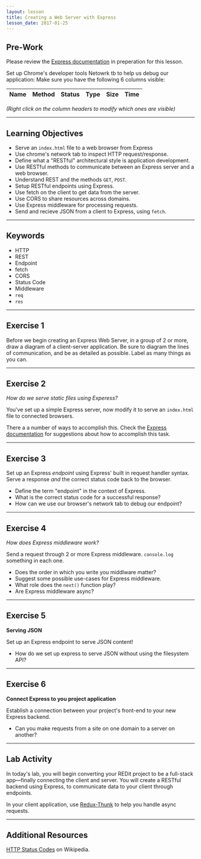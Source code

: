 ```yaml
---
layout: lesson
title: Creating a Web Server with Express
lesson_date: 2017-01-25
---
```


## Pre-Work

Please review the [Express documentation](http://expressjs.com/) in preperation for this lesson.

Set up Chrome's developer tools Netowrk tb to help us debug our application: 
Make sure you have the following 6 columns visible: 

|  Name   |  Method   |  Status   |  Type   |  Size   |  Time   |
|---------|:----------|:----------|:--------|:--------|:--------|

*(Right click on the column headers to modify which ones are visible)*

---

## Learning Objectives

- Serve an `index.html` file to a web browser from Express
- Use chrome's network tab to inspect HTTP request/response.
- Define what a "RESTful" architectural style is application development.
- Use RESTful methods to communicate between an Express server and a web browser.
- Understand REST and the methods `GET`, `POST`.
- Setup RESTful endpoints using Express.
- Use fetch on the client to get data from the server.
- Use CORS to share resources across domains.
- Use Express middleware for processing requests.
- Send and recieve JSON from a client to Express, using `fetch`.

---

## Keywords

- HTTP
- REST
- Endpoint
- fetch
- CORS
- Status Code 
- Middleware 
- `req`
- `res`

---

## Exercise 1

Before we begin creating an Express Web Server, in a group of 2 or more, draw a diagram of a 
client-server application. Be sure to diagram the lines of communication, and be as detailed as possible. Label as 
many things as you can.

---

## Exercise 2

*How do we serve static files using Experess?*

You've set up a simple Express server, now modify it to serve an `index.html` file to connected browsers.

There a a number of ways to accomplish this. Check the [Express documentation](http://expressjs.com/)  for suggestions
about how to accomplish this task.

---

## Exercise 3

Set up an Express *endpoint* using Express' built in request handler syntax.
Serve a response *and* the correct status code back to the browser.

- Define the term "endpoint" in the context of Express.
- What is the correct status code for a successful response?
- How can we use our browser's network tab to debug our endpoint?

---

## Exercise 4

*How does Express middleware work?*

Send a request through 2 or more Express middleware. `console.log` something in each one.

- Does the order in which you write you middlware matter?
- Suggest some possible use-cases for Express middleware.
- What role does the `next()` function play?
- Are Express middleware async?

---

## Exercise 5

**Serving JSON**

Set up an Express endpoint to serve JSON content!

- How do we set up express to serve JSON without using the filesystem API?

---

## Exercise 6

**Connect Express to you project application**

Establish a connection between your project's front-end to your new Express backend.

- Can you make requests from a site on one domain to a server on another?

---

## Lab Activity

In today's lab, you will begin converting your REDit project to be a full-stack app&mdash;finally connecting the client and server.
You will create a RESTful backend using Express, to communicate data to your client through endpoints.

In your client application, use [Redux-Thunk](https://github.com/gaearon/redux-thunk) to help you handle async requests.

---

## Additional Resources

[HTTP Status Codes](https://en.wikipedia.org/wiki/List_of_HTTP_status_codes) on Wikipedia.

